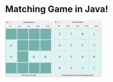 # Matching Game in Java!

<p float="left">
  <img src="interface.png" width="30%" height="30%">
  <img src="interface2.png" width="30%" height="30%">
</p>


